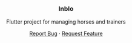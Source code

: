 <a name="readme-top"></a>




<!-- PROJECT LOGO -->
<br />
<div align="center">
  <!-- <a href="https://github.com/treefunk/inblo_flutter">
    <img src="assets/images/img_login_banner.jpg" alt="Logo" width=" height="80">
  </a> -->

<h3 align="center">Inblo</h3>

  <p align="center">
    Flutter project for managing horses and trainers
    <br />
    
 
   
  </p>
</div>
<div align="center">
 <a href="https://github.com/treefunk/inblo_flutter/issues">Report Bug</a>
    ·
    <a href="https://github.com/treefunk/inblo_flutter/issues">Request Feature</a>
</div>

